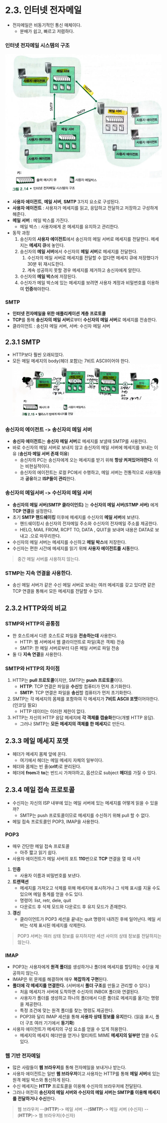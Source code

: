# 2.3. 인터넷 전자메일

- 전자메일은 비동기적인 통신 매체이다.
    - 분배가 쉽고, 빠르고 저렴하다.

### 인터넷 전자메일 시스템의 구조

![img.png](img/img.png)

- **사용자 에이전트**, **메일 서버**, **SMTP** 3가지 요소로 구성된다.
- **사용자 에이전트** : 사용자가 메세지를 읽고, 응답하고 전달하고 저장하고 구성하게 해준다.
- **메일 서버** : 메일 박스를 가진다.
    - 메일 박스 : 사용자에게 온 메세지를 유지하고 관리한다.
- 동작 과정
    1. 송신자의 **사용자 에이전트**에서 송신자의 메일 서버로 메세지를 전달한다. 메세지는 **메세지 큐**에 놓인다.
    2. 송신자의 **메일 서버**에서 수신자의 **메일 서버**로 메세지를 전달한다.
        1. 수신자의 메일 서버로 메세지를 전달할 수 없다면 메세지 큐에 저장했다가 30분 뒤 재시도한다.
        2. 계속 성공하지 못할 경우 메세지를 제거하고 송신자에게 알린다.
    3. 수신자의 **메일 박스**에 저장된다.
    4. 수신자가 메일 박스에 있는 메세지를 보려면 사용자 계정과 비밀번호를 이용하여 **인증**해야한다.

### SMTP

- **인터넷 전자메일을 위한 애플리케이션 계층 프로토콜**
- **TCP**를 통해 **송신자의 메일 서버**로부터 **수신자의 메일 서버**로 메세지를 전송한다.
- 클라이언트 : 송신자 메일 서버, 서버: 수신자 메일 서버

## 2.3.1 SMTP

- HTTP보다 훨씬 오래되었다.
- 모든 메일 메세지의 body(헤더 포함)는 7비트 ASCII이어야 한다.
  ![img_1.png](img/img_1.png)

### 송신자의 에이전트 -> 송신자의 메일 서버

- **송신자 에이전트**는 **송신자 메일 서버**로 메세지를 보낼때 SMTP를 사용한다.
- 바로 수신자의 메일 서버로 보내지 않고 송신자의 메일 서버에 메세지를 보내는 이유 (**송신자 메일 서버 존재 이유**)
    - 송신자의 PC는 송신자에게 오는 메세지를 받기 위해 **항상 켜져있어야한다**. 이는 비현실적이다.
    - 송신자의 에이전트는 로컬 PC에서 수행하고, 메일 서버는 전통적으로 사용자들과 **공유**하고 **ISP들이 관리**한다.

### 송신자의 메일서버 -> 수신자의 메일 서버

- **송신자의 메일 서버(SMTP 클라이언트)** 는 **수신자의 메일 서버(STMP 서버)** 에게 **TCP 연결**을 설정한다.
- 초기 **SMTP 핸드쉐이킹** 이후에 메세지를 수신자의 **메일 서버**에 보낸다.
    - 핸드쉐이킹시 송신자의 전자메일 주소와 수신자의 전자메일 주소를 제공한다.
    - HELO, MAIL FROM, RCPT TO, DATA , QUIT을 보내며 내용은 DATA로 보내고 .으로 마무리한다.
- 수신자의 메일 서버는 메세지를 수신하고 **메일 박스**에 저장한다.
- 수신자는 편한 시간에 메세지를 읽기 위해 **사용자 에이전트를 시동**한다.

> 중간 메일 서버를 사용하지 않는다.

### STMP는 지속 연결을 사용한다.

- 송신 메일 서버가 같은 수신 메일 서버로 보내는 여러 메세지를 갖고 있다면 같은 TCP 연결을 통해서 모든 메세지를 전달할 수 있다.

## 2.3.2 HTTP와의 비교

### STMP와 HTTP의 공통점

- 한 호스트에서 다른 호스트로 파일을 **전송하는데** 사용한다.
    - HTTP: 웹 서버에서 웹 클라이언트로 파일(혹은 객체) 전송
    - SMTP: 한 메일 서버로부터 다른 메일 서버로 파일 전송
- 둘 다 **지속 연결**을 사용한다.

### SMTP와 HTTP의 차이점

1. HTTP는 **pull 프로토콜**이지만, SMTP는 **push 프로토콜**이다.
    - **HTTP**: TCP 연결은 파일을 **수신**할 컴퓨터가 먼저 초기화한다.
    - **SMTP**: TCP 연결은 파일을 **송신**할 컴퓨터가 먼저 초기화한다.
2. SMTP는 각 메세지의 몸체를 포함하여 각 메세지가 **7비트 ASCII 포맷**이어야한다. (인코딩 필요)
    - HTTP 데이터는 이러한 제한이 없다.
3. HTTP는 자신의 HTTP 응답 메세지에 **각 객체를 캡슐화**한다(개별 HTTP 응답).
    - 그러나 SMTP는 **모든 메세지의 객체를 한 메세지**로 만든다.

## 2.3.3 메일 메세지 포맷

- 헤더가 메세지 몸체 앞에 온다.
    - 여기에서 헤더는 메일 메세지 자체의 일부이다.
- 헤더와 몸체는 빈 줄(**crlf**)로 분리된다.
- 헤더에 **from**과 **to**는 반드시 가져야하고, 옵션으로 subject **헤더**를 가질 수 있다.

## 2.3.4 메일 접속 프로토콜

- 수신자는 자신의 ISP 내부에 있는 메일 서버에 있는 메세지를 어떻게 읽을 수 있을까?
    - SMTP는 push 프로토콜이므로 메세지를 수신하기 위해 pull 할 수 없다.
- 메일 접속 프로토콜인 POP3, IMAP을 사용한다.

### POP3

- 매우 간단한 메일 접속 프로토콜
    - 아주 짧고 읽기 쉽다.
- 사용자 에이전트가 메일 서버의 포트 **110**번으로 **TCP** 연결을 열 때 시작

1. **인증**
    - 사용자 이름과 비밀번호를 보낸다.
2. **트랜잭션**
    - 메세지를 가져오고 삭제를 위해 메세지에 표시하거나 그 삭제 표시를 지울 수도 있으며 메일 통계를 얻을 수도 있다.
    - 명령어: list, retr, dele, quit
    - 다운로드 후 삭제 모드와 다운로드 후 유지 모드가 존재한다.
3. **갱신**
    - 클라이언트가 POP3 세션을 끝내는 quit 명령이 내려진 후에 일어난다. 메일 서버는 삭제 표시된 메세지를 삭제한다.

> POP3 서버는 여러 상태 정보를 유지하지만 세션 사이의 상태 정보를 전달하지는 않는다.

### IMAP

- POP3는 사용자에게 **원격 폴더**를 생성하거나 폴더에 메세지를 할당하는 수단을 제공하지 않는다.
- IMAP은 위 문제를 해결하며 매우 **복잡하게 구현**된다.
- **폴더에 각 메세지를 연결한다.** (서버에서 **폴더 구조**를 만들고 관리할 수 있다.)
    - 처음 메세지가 서버에 도착하면 수신자의 INBOX 폴더와 연결된다.
    - 사용자가 폴더를 생성하고 하나의 폴더에서 다른 폴더로 메세지를 옮기는 명령을 제공한다.
    - 특정 조건에 맞는 원격 폴더를 찾는 명령도 제공한다.
    - POP3와 달리 IMAP 세션을 통해 **사용자 상태 정보를 유지**한다. (읽음 표시, 폴더 구조 여러 기기에서 **동기화**)
- 사용자 에이전트가 메세지의 구성 요소를 얻을 수 있게 허용한다.
    - 메세지의 메세지 헤더만을 얻거나 멀티파트 MIME **메세지의 일부만** 얻을 수도 있다.

### 웹 기반 전자메일

- 많은 사람들이 **웹 브라우저**를 통해 전자메일을 보내거나 받는다.
- 사용자 에이전트는 일반 **웹 브라우저**이고 사용자는 HTTP를 통해 **메일 서버**에 있는 원격 메일 박스와 통신하게 된다.
- 수신 메세지는 **HTTP** 프로토콜을 이용해 수신자의 브라우저에 전달된다.
- 그러나 여전히 **송신자의 메일 서버와 수신자의 메일 서버는 SMTP를 이용해 메세지를 전달하거나 수신**한다.

> 웹 브라우저 --(**HTTP**)-> 메일 서버 --(**SMTP**)-> 메일 서버 (수신자) --(**HTTP**)-> 웹 브라우저(수신자)
